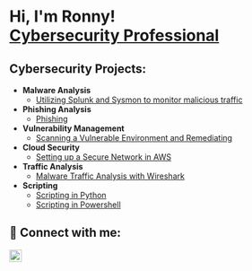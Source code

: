 <h1>Hi, I'm Ronny! <br/><a href="https://github.com/ronnydiggs"> <a href="https://www.linkedin.com/in/ronny-d-2b8b3940/">Cybersecurity Professional</a>

<h2> Cybersecurity Projects:</h2>

- <b>Malware Analysis</b>
  - [Utilizing Splunk and Sysmon to monitor malicious traffic ](https://github.com/ronnydiggs/Malware-Analysis)
- <b>Phishing Analysis</b>
  - [Phishing](https://github.com/ronnydiggs/Phishing-Analysis)
- <b>Vulnerability Management</b>
  - [Scanning a Vulnerable Environment and Remediating](https://github.com/ronnydiggs/Vulnerability-Management)
- <b>Cloud Security</b>
  - [Setting up a Secure Network in AWS](https://github.com/ronnydiggs/Cloud-Security)
- <b>Traffic Analysis</b>
  - [Malware Traffic Analysis with Wireshark](https://github.com/ronnydiggs/pcap)
- <b>Scripting</b>
  - [Scripting in Python](https://github.com/ronnydiggs/python)
  - [Scripting in Powershell](https://github.com/ronnydiggs/python)
    
<h2> 🤳 Connect with me:</h2>

[<img align="left" alt="RonnyDiggs | LinkedIn" width="22px" src="https://cdn.jsdelivr.net/npm/simple-icons@v3/icons/linkedin.svg" />][linkedin]

[linkedin]: https://linkedin.com/in/ronny-d-2b8b3940/

<!--
**ronnydiggs/ronnydiggs** is a ✨ _special_ ✨ repository because its `README.md` (this file) appears on your GitHub profile.

Here are some ideas to get you started:

- 🔭 I’m currently working on ...
- 🌱 I’m currently learning ...
- 👯 I’m looking to collaborate on ...
- 🤔 I’m looking for help with ...
- 💬 Ask me about ...
- 📫 How to reach me: ...
- 😄 Pronouns: ...
- ⚡ Fun fact: ...
-->
